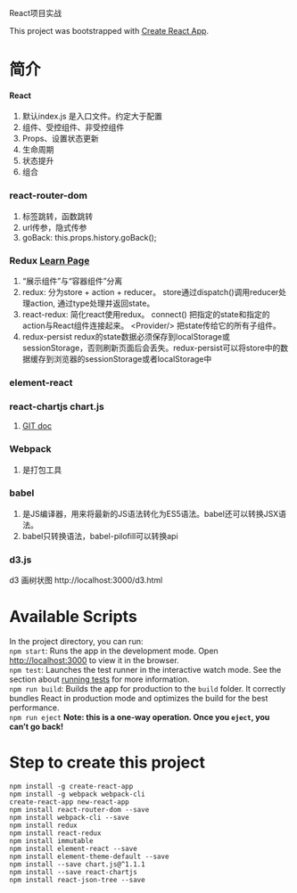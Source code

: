 React项目实战

This project was bootstrapped with [Create React App](https://github.com/facebook/create-react-app).

# 简介
#### React
1. 默认index.js 是入口文件。约定大于配置
2. 组件、受控组件、非受控组件
3. Props、设置状态更新
4. 生命周期
5. 状态提升
6. 组合
### react-router-dom
1. 标签跳转，函数跳转
2. url传参，隐式传参
3. goBack: this.props.history.goBack();
### Redux [Learn Page](https://redux.js.org/introduction/getting-started)
1. “展示组件”与“容器组件”分离
2. redux: 分为store + action + reducer。 store通过dispatch()调用reducer处理action, 通过type处理并返回state。
3. react-redux: 简化react使用redux。
   connect() 把指定的state和指定的action与React组件连接起来。
   \<Provider/> 把state传给它的所有子组件。
4. redux-persist redux的state数据必须保存到localStorage或sessionStorage，否则刷新页面后会丢失。redux-persist可以将store中的数据缓存到浏览器的sessionStorage或者localStorage中
### element-react
### react-chartjs chart.js
1. [GIT doc](https://github.com/chartjs/Chart.js/tree/v1.1.1)
### Webpack
1. 是打包工具
### babel
1. 是JS编译器，用来将最新的JS语法转化为ES5语法。babel还可以转换JSX语法。
2. babel只转换语法，babel-pilofill可以转换api
### d3.js
d3 画树状图
http://localhost:3000/d3.html

# Available Scripts
In the project directory, you can run: <br/>
`npm start`: Runs the app in the development mode. Open [http://localhost:3000](http://localhost:3000) to view it in the browser.<br/>
`npm test`: Launches the test runner in the interactive watch mode. See the section about [running tests](https://facebook.github.io/create-react-app/docs/running-tests) for more information.<br/>
`npm run build`: Builds the app for production to the `build` folder. It correctly bundles React in production mode and optimizes the build for the best performance.<br/>
`npm run eject` **Note: this is a one-way operation. Once you `eject`, you can’t go back!**


# Step to create this project
`npm install -g create-react-app`<br/>
`npm install -g webpack webpack-cli `<br/>
`create-react-app new-react-app`<br/>
`npm install react-router-dom --save`<br/>
`npm install webpack-cli --save`<br/>
`npm install redux`<br/>
`npm install react-redux`<br/>
`npm install immutable`<br/>
`npm install element-react --save`<br/>
`npm install element-theme-default --save`<br/>
`npm install --save chart.js@^1.1.1`<br/>
`npm install --save react-chartjs`<br/>
`npm install react-json-tree --save`

